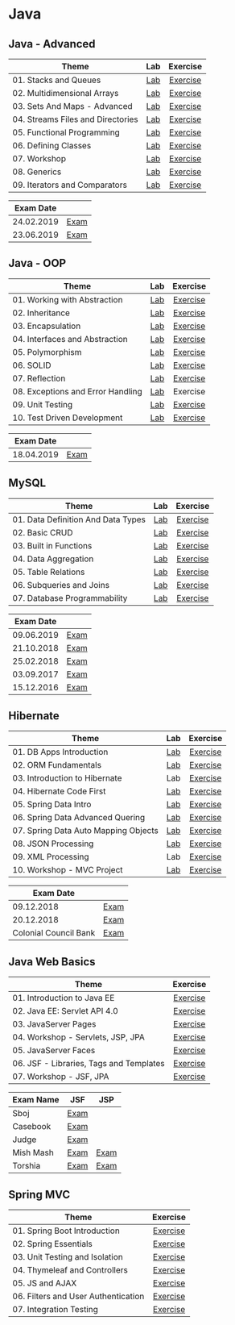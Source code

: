 # Java

## Java - Advanced

|Theme|Lab|Exercise|
|--|:--:|:--:|
|01. Stacks and Queues|[Lab](https://github.com/IvayloIV/Java/tree/master/Java-Advanced/Java-Advanced-May-2019/Lab-Stacks_and_Queues)|[Exercise](https://github.com/IvayloIV/Java/tree/master/Java-Advanced/Java-Advanced-May-2019/Exercise-Stacks_and_Queues)|
|02. Multidimensional Arrays|[Lab](https://github.com/IvayloIV/Java/tree/master/Java-Advanced/Java-Advanced-May-2019/Lab-Multidimensional_Arrays)|[Exercise](https://github.com/IvayloIV/Java/tree/master/Java-Advanced/Java-Advanced-May-2019/Exercise-Multidimensional_Arrays)|
|03. Sets And Maps - Advanced|[Lab](https://github.com/IvayloIV/Java/tree/master/Java-Advanced/Java-Advanced-May-2019/Lab-Sets_And_Maps_Advanced)|[Exercise](https://github.com/IvayloIV/Java/tree/master/Java-Advanced/Java-Advanced-May-2019/Exercise-Sets_And_Maps_Advanced)|
|04. Streams Files and Directories|[Lab](https://github.com/IvayloIV/Java/tree/master/Java-Advanced/Java-Advanced-May-2019/Lab-Streams_Files_and_Directories)|[Exercise](https://github.com/IvayloIV/Java/tree/master/Java-Advanced/Java-Advanced-May-2019/Exercise-Streams_Files_And_Directories)|
|05. Functional Programming|[Lab](https://github.com/IvayloIV/Java/tree/master/Java-Advanced/Java-Advanced-May-2019/Lab-Functional_Programming)|[Exercise](https://github.com/IvayloIV/Java/tree/master/Java-Advanced/Java-Advanced-May-2019/Exercise-Functional_Programming)|
|06. Defining Classes|[Lab](https://github.com/IvayloIV/Java/tree/master/Java-Advanced/Java-Advanced-May-2019/Lab-Defining_Classes)|[Exercise](https://github.com/IvayloIV/Java/tree/master/Java-Advanced/Java-Advanced-May-2019/Exercise-Defining_Classes)|
|07. Workshop|[Lab](https://github.com/IvayloIV/Java/tree/master/Java-Advanced/Java-Advanced-May-2019/Lab-Workshop)|[Exercise](https://github.com/IvayloIV/Java/tree/master/Java-Advanced/Java-Advanced-May-2019/Exercise-Workshop)|
|08. Generics|[Lab](https://github.com/IvayloIV/Java/tree/master/Java-Advanced/Java-Advanced-May-2019/Lab-Generics)|[Exercise](https://github.com/IvayloIV/Java/tree/master/Java-Advanced/Java-Advanced-May-2019/Exercise-Generics)|
|09. Iterators and Comparators|[Lab](https://github.com/IvayloIV/Java/tree/master/Java-Advanced/Java-Advanced-May-2019/Lab-Iterators_and_Comparators)|[Exercise](https://github.com/IvayloIV/Java/tree/master/Java-Advanced/Java-Advanced-May-2019/Exercise-Iterators_and_Comparators)|

|Exam Date||
|--|:--:|
|24.02.2019|[Exam](https://github.com/IvayloIV/Java/tree/master/Java-Advanced/Exams/24.02.2019)|
|23.06.2019|[Exam](https://github.com/IvayloIV/Java/tree/master/Java-Advanced/Exams/23.06.2019)|

## Java - OOP

|Theme|Lab|Exercise|
|--|:--:|:--:|
|01. Working with Abstraction|[Lab](https://github.com/IvayloIV/Java/tree/master/Java-OOP/June-2019/Working_with_Abstraction/Lab)|[Exercise](https://github.com/IvayloIV/Java/tree/master/Java-OOP/June-2019/Working_with_Abstraction/Exercise)|
|02. Inheritance|[Lab](https://github.com/IvayloIV/Java/tree/master/Java-OOP/June-2019/Inheritance/Lab)|[Exercise](https://github.com/IvayloIV/Java/tree/master/Java-OOP/June-2019/Inheritance/Exercise)|
|03. Encapsulation|[Lab](https://github.com/IvayloIV/Java/tree/master/Java-OOP/June-2019/Encapsulation/Lab)|[Exercise](https://github.com/IvayloIV/Java/tree/master/Java-OOP/June-2019/Encapsulation/Exercise)|
|04. Interfaces and Abstraction|[Lab](https://github.com/IvayloIV/Java/tree/master/Java-OOP/June-2019/Interfaces_and_Abstraction/Lab)|[Exercise](https://github.com/IvayloIV/Java/tree/master/Java-OOP/June-2019/Interfaces_and_Abstraction/Exercise)|
|05. Polymorphism|[Lab](https://github.com/IvayloIV/Java/tree/master/Java-OOP/June-2019/Polymorphism/Lab)|[Exercise](https://github.com/IvayloIV/Java/tree/master/Java-OOP/June-2019/Polymorphism/Exercise)|
|06. SOLID|[Lab](https://github.com/IvayloIV/Java/tree/master/Java-OOP/June-2019/SOLID/Lab)|[Exercise](https://github.com/IvayloIV/Java/tree/master/Java-OOP/June-2019/SOLID/Exercise)|
|07. Reflection|[Lab](https://github.com/IvayloIV/Java/tree/master/Java-OOP/June-2019/Reflection/Lab)|[Exercise](https://github.com/IvayloIV/Java/tree/master/Java-OOP/June-2019/Reflection/Exercise)|
|08. Exceptions and Error Handling|[Lab](https://github.com/IvayloIV/Java/tree/master/Java-OOP/June-2019/Exceptions_and_Error_Handling/Lab)|Exercise|
|09. Unit Testing|[Lab](https://github.com/IvayloIV/Java/tree/master/Java-OOP/June-2019/Unit_Testing/Lab)|[Exercise](https://github.com/IvayloIV/Java/tree/master/Java-OOP/June-2019/Unit_Testing/Exercise)|
|10. Test Driven Development|[Lab](https://github.com/IvayloIV/Java/tree/master/Java-OOP/June-2019/Test_Driven_Development/Lab)|[Exercise](https://github.com/IvayloIV/Java/tree/master/Java-OOP/June-2019/Test_Driven_Development/Exercise)|

|Exam Date||
|--|:--:|
|18.04.2019|[Exam](https://github.com/IvayloIV/Java/tree/master/Java-OOP/Exams/18.04.2019)|

## MySQL

|Theme|Lab|Exercise|
|--|:--:|:--:|
|01. Data Definition And Data Types|[Lab](https://github.com/IvayloIV/Java/tree/master/MySQL/May-2019/Data_Definition_and_Data_Types/Lab)|[Exercise](https://github.com/IvayloIV/Java/tree/master/MySQL/May-2019/Data_Definition_and_Data_Types/Exercise)|
|02. Basic CRUD|[Lab](https://github.com/IvayloIV/Java/tree/master/MySQL/May-2019/Basic_CRUD/Lab)|[Exercise](https://github.com/IvayloIV/Java/tree/master/MySQL/May-2019/Basic_CRUD/Exercise)|
|03. Built in Functions|[Lab](https://github.com/IvayloIV/Java/tree/master/MySQL/May-2019/Built_in_Functions/Lab)|[Exercise](https://github.com/IvayloIV/Java/tree/master/MySQL/May-2019/Built_in_Functions/Exercise)|
|04. Data Aggregation|[Lab](https://github.com/IvayloIV/Java/tree/master/MySQL/May-2019/Data_Aggregation/Lab)|[Exercise](https://github.com/IvayloIV/Java/tree/master/MySQL/May-2019/Data_Aggregation/Exercise)|
|05. Table Relations|[Lab](https://github.com/IvayloIV/Java/tree/master/MySQL/May-2019/Table_Relations/Lab)|[Exercise](https://github.com/IvayloIV/Java/tree/master/MySQL/May-2019/Table_Relations/Exercise)|
|06. Subqueries and Joins|[Lab](https://github.com/IvayloIV/Java/tree/master/MySQL/May-2019/Subqueries_and_Joins/Lab)|[Exercise](https://github.com/IvayloIV/Java/tree/master/MySQL/May-2019/Subqueries_and_Joins/Exercise)|
|07. Database Programmability|[Lab](https://github.com/IvayloIV/Java/tree/master/MySQL/May-2019/Database_Programmability/Lab)|[Exercise](https://github.com/IvayloIV/Java/tree/master/MySQL/May-2019/Database_Programmability/Exercise)|

|Exam Date||
|--|:--:|
|09.06.2019|[Exam](https://github.com/IvayloIV/Java/tree/master/MySQL/Exams/09.06.2019)|
|21.10.2018|[Exam](https://github.com/IvayloIV/Java/tree/master/MySQL/Exams/21.10.2018)|
|25.02.2018|[Exam](https://github.com/IvayloIV/Java/tree/master/MySQL/Exams/25.02.2018)|
|03.09.2017|[Exam](https://github.com/IvayloIV/Java/tree/master/MySQL/Exams/03.09.2017)|
|15.12.2016|[Exam](https://github.com/IvayloIV/Java/tree/master/MySQL/Exams/15.12.2016)|

## Hibernate

|Theme|Lab|Exercise|
|--|:--:|:--:|
|01. DB Apps Introduction|[Lab](https://github.com/IvayloIV/Java/tree/master/Hibernate/June-2019/DB_Apps_Introduction/Lab)|[Exercise](https://github.com/IvayloIV/Java/tree/master/Hibernate/June-2019/DB_Apps_Introduction/Exercise)|
|02. ORM Fundamentals|[Lab](https://github.com/IvayloIV/Java/tree/master/Hibernate/June-2019/ORM_Fundamentals/Lab)|[Exercise](https://github.com/IvayloIV/Java/tree/master/Hibernate/June-2019/ORM_Fundamentals/Exercise)|
|03. Introduction to Hibernate|Lab|[Exercise](https://github.com/IvayloIV/Java/tree/master/Hibernate/June-2019/Introduction_to_Hibernate/Exercise)|
|04. Hibernate Code First|[Lab](https://github.com/IvayloIV/Java/tree/master/Hibernate/June-2019/Hibernate_Code_First/Lab)|[Exercise](https://github.com/IvayloIV/Java/tree/master/Hibernate/June-2019/Hibernate_Code_First/Exercise)|
|05. Spring Data Intro|[Lab](https://github.com/IvayloIV/Java/tree/master/Hibernate/June-2019/Spring_Data_Intro/Lab)|[Exercise](https://github.com/IvayloIV/Java/tree/master/Hibernate/June-2019/Spring_Data_Intro/Exercise)|
|06. Spring Data Advanced Quering|[Lab](https://github.com/IvayloIV/Java/tree/master/Hibernate/June-2019/Spring_Data_Advanced_Quering/Lab)|[Exercise](https://github.com/IvayloIV/Java/tree/master/Hibernate/June-2019/Spring_Data_Advanced_Quering/Exercise)|
|07. Spring Data Auto Mapping Objects|[Lab](https://github.com/IvayloIV/Java/tree/master/Hibernate/June-2019/Spring_Data_Auto_Mapping_Objects/Lab)|[Exercise](https://github.com/IvayloIV/Java/tree/master/Hibernate/June-2019/Spring_Data_Auto_Mapping_Objects/Exercise)|
|08. JSON Processing|[Lab](https://github.com/IvayloIV/Java/tree/master/Hibernate/June-2019/JSON_Processing/Lab)|[Exercise](https://github.com/IvayloIV/Java/tree/master/Hibernate/June-2019/JSON_Processing/Exercise)|
|09. XML Processing|Lab|[Exercise](https://github.com/IvayloIV/Java/tree/master/Hibernate/June-2019/XML_Processing/Exercise)|
|10. Workshop - MVC Project|[Lab](https://github.com/IvayloIV/Java/tree/master/Hibernate/June-2019/Workshop-MVC_Project/Lab)|[Exercise](https://github.com/IvayloIV/Java/tree/master/Hibernate/June-2019/Workshop-MVC_Project/Exercise)|

|Exam Date||
|--|:--:|
|09.12.2018|[Exam](https://github.com/IvayloIV/Java/tree/master/Hibernate/Exams/09.12.2018)|
|20.12.2018|[Exam](https://github.com/IvayloIV/Java/tree/master/Hibernate/Exams/20.12.2018)|
|Colonial Council Bank|[Exam](https://github.com/IvayloIV/Java/tree/master/Hibernate/Exams/Colonial_Council_Bank)|

## Java Web Basics

|Theme|Exercise|
|--|:--:|
|01. Introduction to Java EE|[Exercise](https://github.com/IvayloIV/Java/tree/master/Java-Web-Basics/January-2019/Introduction_to_Java_EE)|
|02. Java EE: Servlet API 4.0|[Exercise](https://github.com/IvayloIV/Java/tree/master/Java-Web-Basics/January-2019/Java_EE_Servlet_API_4.0)|
|03. JavaServer Pages|[Exercise](https://github.com/IvayloIV/Java/tree/master/Java-Web-Basics/January-2019/JavaServer_Pages)|
|04. Workshop - Servlets, JSP, JPA|[Exercise](https://github.com/IvayloIV/Java/tree/master/Java-Web-Basics/January-2019/Workshop-Servlets_JSP_JPA)|
|05. JavaServer Faces|[Exercise](https://github.com/IvayloIV/Java/tree/master/Java-Web-Basics/January-2019/JavaServer_Faces)|
|06. JSF - Libraries, Tags and Templates|[Exercise](https://github.com/IvayloIV/Java/tree/master/Java-Web-Basics/January-2019/JSF_Libraries_Tags_and_Templates)|
|07. Workshop - JSF, JPA|[Exercise](https://github.com/IvayloIV/Java/tree/master/Java-Web-Basics/January-2019/Workshop-JSF_JPA)|

|Exam Name|JSF|JSP|
|--|:--:|:--:|
|Sboj|[Exam](https://github.com/IvayloIV/Java/tree/master/Java-Web-Basics/Exams/Sboj)||
|Casebook|[Exam](https://github.com/IvayloIV/Java/tree/master/Java-Web-Basics/Exams/Casebook)||
|Judge|[Exam](https://github.com/IvayloIV/Java/tree/master/Java-Web-Basics/Exams/Judge)||
|Mish Mash|[Exam](https://github.com/IvayloIV/Java/tree/master/Java-Web-Basics/Exams/Mish_Mash/jsf)|[Exam](https://github.com/IvayloIV/Java/tree/master/Java-Web-Basics/Exams/Mish_Mash/jsp)|
|Torshia|[Exam](https://github.com/IvayloIV/Java/tree/master/Java-Web-Basics/Exams/Torshia/jsf)|[Exam](https://github.com/IvayloIV/Java/tree/master/Java-Web-Basics/Exams/Torshia/jsp)|

## Spring MVC

|Theme|Exercise|
|--|:--:|
|01. Spring Boot Introduction|[Exercise](https://github.com/IvayloIV/Java/tree/master/Spring-MVC/February-2019/Spring_Boot_Introduction)|
|02. Spring Essentials|[Exercise](https://github.com/IvayloIV/Java/tree/master/Spring-MVC/February-2019/Spring_Essentials)|
|03. Unit Testing and Isolation|[Exercise](https://github.com/IvayloIV/Java/tree/master/Spring-MVC/February-2019/Unit_Testing_and_Isolation)|
|04. Thymeleaf and Controllers|[Exercise](https://github.com/IvayloIV/Java/tree/master/Spring-MVC/February-2019/Thymeleaf_and_Controllers)|
|05. JS and AJAX|[Exercise](https://github.com/IvayloIV/Java/tree/master/Spring-MVC/February-2019/JS_and_AJAX)|
|06. Filters and User Authentication|[Exercise](https://github.com/IvayloIV/Java/tree/master/Spring-MVC/February-2019/Filters_and_User_Authentication)|
|07. Integration Testing|[Exercise](https://github.com/IvayloIV/Java/tree/master/Spring-MVC/February-2019/Integration_Testing)|
